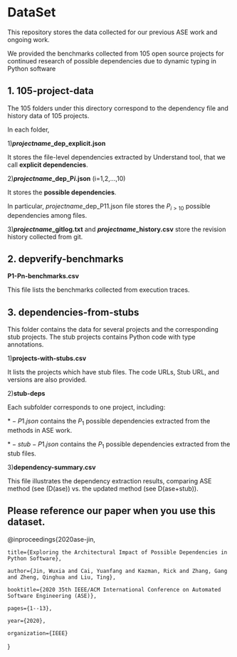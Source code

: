 # DataSet

This repository stores the data collected for our previous ASE work and ongoing work.

We provided the benchmarks collected from 105 open source projects for continued research of possible dependencies due to dynamic typing in Python software


## 1. 105-project-data

The 105 folders under this directory correspond to the dependency file and history data of 105 projects.

In each folder,

1)**$projectname$_dep_explicit.json** 

It stores the file-level dependencies extracted by Understand tool, that we call **explicit dependencies**.

2)**$projectname$_dep_P$i$.json** (i=1,2,...,10) 

It stores the  **possible dependencies**.

In particular,  $projectname$_dep_P11.json file stores the $P_{i>10}$ possible dependencies among files. 

3)**$projectname$_gitlog.txt** and **$projectname$_history.csv** store the revision history collected from git.



## 2. depverify-benchmarks

**P1-Pn-benchmarks.csv** 

This file lists the benchmarks collected from execution traces.
 
 
## 3. dependencies-from-stubs

This folder contains the data for several projects and the corresponding stub projects. The stub projects contains Python code with type annotations.

1)**projects-with-stubs.csv**

It lists the projects which have stub files. 
The code URLs, Stub URL, and versions are also provided.

2)**stub-deps**

Each subfolder corresponds to one project, including:
 
$*-P1.json$ contains the $P_1$ possible dependencies extracted from the methods in ASE work.

$*-stub-P1.json$ contains the $P_1$ possible dependencies extracted from the stub files.

3)**dependency-summary.csv**

This file illustrates the dependency extraction results, comparing ASE method (see (D(ase)) vs. the updated method (see D(ase+stub)).

## Please reference our paper when you use this dataset.

@inproceedings{2020ase-jin,

	title={Exploring the Architectural Impact of Possible Dependencies in Python Software},
	
	author={Jin, Wuxia and Cai, Yuanfang and Kazman, Rick and Zhang, Gang and Zheng, Qinghua and Liu, Ting},
	
	booktitle={2020 35th IEEE/ACM International Conference on Automated Software Engineering (ASE)},
	
	pages={1--13},
	
	year={2020},
	
	organization={IEEE}
}

